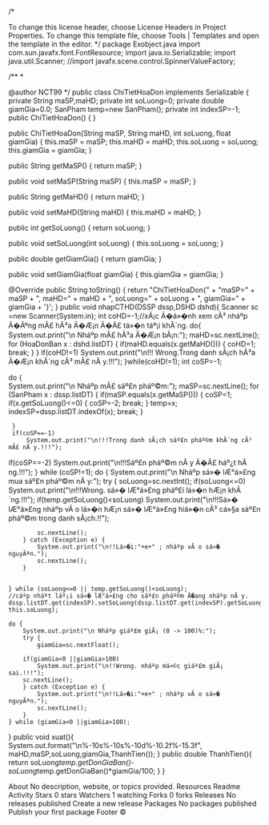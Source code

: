 /*

To change this license header, choose License Headers in Project Properties.
To change this template file, choose Tools | Templates
and open the template in the editor. */ package Exobject.java
import com.sun.javafx.font.FontResource; import java.io.Serializable; import java.util.Scanner; //import javafx.scene.control.SpinnerValueFactory;

/** *

@author NCT99 */ public class ChiTietHoaDon implements Serializable { private String maSP,maHD; private int soLuong=0; private double giamGia=0.0; SanPham temp=new SanPham(); private int indexSP=-1; public ChiTietHoaDon() { }

public ChiTietHoaDon(String maSP, String maHD, int soLuong, float giamGia) { this.maSP = maSP; this.maHD = maHD; this.soLuong = soLuong; this.giamGia = giamGia; }

public String getMaSP() { return maSP; }

public void setMaSP(String maSP) { this.maSP = maSP; }

public String getMaHD() { return maHD; }

public void setMaHD(String maHD) { this.maHD = maHD; }

public int getSoLuong() { return soLuong; }

public void setSoLuong(int soLuong) { this.soLuong = soLuong; }

public double getGiamGia() { return giamGia; }

public void setGiamGia(float giamGia) { this.giamGia = giamGia; }

@Override public String toString() { return "ChiTietHoaDon{" + "maSP=" + maSP + ", maHD=" + maHD + ", soLuong=" + soLuong + ", giamGia=" + giamGia + '}'; } public void nhapCTHD(DSSP dssp,DSHD dshd){ Scanner sc =new Scanner(System.in); int coHD=-1;//xÃ¡c Ä�á»�nh xem cÃ³ nháº­p Ä�Ãºng mÃ£ hÃ³a Ä�Æ¡n Ä�Ã£ tá»�n táº¡i khÃ´ng. do{ System.out.print("\n Nháº­p mÃ£ hÃ³a Ä�Æ¡n bÃ¡n:"); maHD=sc.nextLine(); for (HoaDonBan x : dshd.listDT) { if(maHD.equals(x.getMaHD())) { coHD=1; break; } } if(coHD!=1) System.out.print("\n!!! Wrong.Trong danh sÃ¡ch hÃ³a Ä�Æ¡n khÃ´ng cÃ³ mÃ£ nÃ y.!!!"); }while(coHD!=1); int coSP=-1;

 do {            
     System.out.print("\n Nháº­p mÃ£ sáº£n pháº©m:");
     maSP=sc.nextLine();
     for (SanPham x : dssp.listDT) {
         if(maSP.equals(x.getMaSP()))
         {
             coSP=1;
             if(x.getSoLuong()<=0)
                 {
                    coSP=-2;
                    break;
                 }
             temp=x;
             indexSP=dssp.listDT.indexOf(x);
             break;
         }
         
     }
     if(coSP==-1)
         System.out.print("\n!!!Trong danh sÃ¡ch sáº£n pháº©m khÃ´ng cÃ³ mÃ£ nÃ y.!!!");
if(coSP==-2) System.out.print("\n!!!Sáº£n pháº©m nÃ y Ä�Ã£ háº¿t hÃ ng.!!!"); } while (coSP!=1); do {
System.out.print("\n Nháº­p sá»� lÆ°á»£ng mua sáº£n pháº©m nÃ y:"); try { soLuong=sc.nextInt(); if(soLuong<=0) System.out.print("\n!!!Wrong. sá»� lÆ°á»£ng pháº£i lá»�n hÆ¡n khÃ´ng.!!!"); if(temp.getSoLuong()<soLuong) System.out.print("\n!!!Sá»� lÆ°á»£ng nháº­p vÃ o lá»�n hÆ¡n sá»� lÆ°á»£ng hiá»�n cÃ³ cá»§a sáº£n pháº©m trong danh sÃ¡ch.!!");

            sc.nextLine();
        } catch (Exception e) {
            System.out.print("\n!!Lá»�i:"+e+" ; nháº­p vÃ o sá»� nguyÃªn.");
            sc.nextLine();
        }

        
    } while (soLuong<=0 || temp.getSoLuong()<soLuong);
    //cáº­p nháº­t láº¡i sá»� lÆ°á»£ng cho sáº£n pháº©m Ä�ang nháº­p nÃ y.
    dssp.listDT.get(indexSP).setSoLuong(dssp.listDT.get(indexSP).getSoLuong()-this.soLuong);
    
    do {            
        System.out.print("\n Nháº­p giáº£m giÃ¡ (0 -> 100)%:");
        try {
            giamGia=sc.nextFloat();
        
        if(giamGia<0 ||giamGia>100)
            System.out.print("\n!!Wrong. nháº­p má»©c giáº£m giÃ¡ sai.!!!");
        sc.nextLine();
        } catch (Exception e) {
            System.out.print("\n!!Lá»�i:"+e+" ; nháº­p vÃ o sá»� nguyÃªn.");
            sc.nextLine();
        }
    } while (giamGia<0 ||giamGia>100);
}
public void xuat(){
    System.out.format("\n%-10s%-10s%-10d%-10.2f%-15.3f", maHD,maSP,soLuong,giamGia,ThanhTien());
}
public double ThanhTien(){
    return soLuong*temp.getDonGiaBan()-soLuong*temp.getDonGiaBan()*giamGia/100;
}
}​

About
No description, website, or topics provided.
Resources
 Readme
 Activity
Stars
 0 stars
Watchers
 1 watching
Forks
 0 forks
Releases
No releases published
Create a new release
Packages
No packages published
Publish your first package
Footer
©
